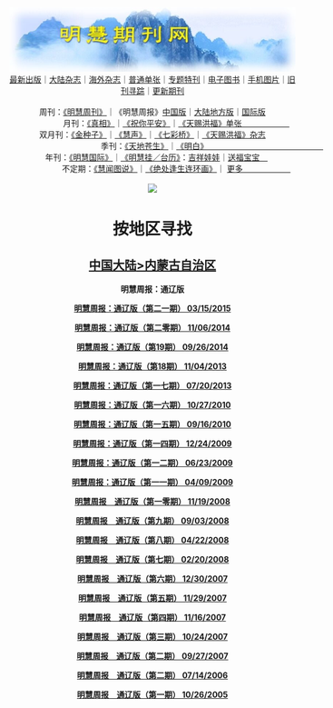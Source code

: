 <a id="user-content-1" class="anchor" aria-hidden="true" href="#1">
<a name="1" id="1" target="_blank"></a> <span id="1">
<a name="2" id="2" target="_blank"></a> <span id="2">
<a name="3" id="3" target="_blank"></a> <span id="3">
<a name="4" id="4" target="_blank"></a> <span id="4">
<a name="5" id="5" target="_blank"></a> <span id="5">
<a name="6" id="6" target="_blank"></a> <span id="6">
<a name="7" id="7" target="_blank"></a> <span id="7">
<a id="user-content-1" href="#1">
<div align="center">
<a target="_blank" href="https://github.com/19920513/djy/blob/master/gb/nsc413.md#1"><img src="https://github.com/pdf-edit/qikan/blob/master/mhqk.jpg?raw=true"></a><br>
<a href="https://github.com/pdf-edit/qikan/blob/master/display.aspx/category_id/8/page_1.md#1">最新出版</a>｜<a href="https://github.com/pdf-edit/qikan/blob/master/category.aspx/category/mainland/page_1.md#1">大陆杂志</a>｜<a href="https://github.com/pdf-edit/qikan/blob/master/category.aspx/category/overseas/page_1.md#1">海外杂志</a>｜<a href="https://github.com/pdf-edit/qikan/blob/master/display.aspx/category_id/4/guige_id/3/page_1.md#1">普通单张</a>｜<a href="https://github.com/pdf-edit/qikan/blob/master/category.aspx/category/zhuanti/page_1.md#1">专题特刊</a>｜<a href="https://github.com/pdf-edit/qikan/blob/master/display.aspx/category_id/6/meijie_id/2/page_1.md#1">电子图书</a>｜<a href="https://github.com/pdf-edit/qikan/blob/master/display.aspx/qikan_type_id/11075/page_1.md#1">手机图片</a>｜<a href="https://github.com/pdf-edit/qikan/blob/master/display.aspx/category_id/5/zhouqi_id/6/page_1.md#1">旧刊寻踪</a>｜<a href="https://github.com/pdf-edit/qikan/blob/master/UpdatedArticles.aspx/page_1.md#1">更新期刊</a>
<br>
<br>
周刊：<a href="https://github.com/pdf-edit/qikan/blob/master/display.aspx/qikan_type_id/5179/page_1.md#1">《明慧周刊》</a>｜《明慧周报》<a href="https://github.com/pdf-edit/qikan/blob/master/display.aspx/qikan_type_id/5178/page_1.md#1">中国版</a>｜<a href="https://github.com/pdf-edit/qikan/blob/master/mainland.aspx/page_1.md#1">大陆地方版</a>｜<a href="https://github.com/pdf-edit/qikan/blob/master/display.aspx/qikan_type_id/5151/page_1.md#1">国际版</a><br>
月刊：<a href="https://github.com/pdf-edit/qikan/blob/master/display.aspx/qikan_type_id/5240/page_1.md#1">《真相》</a>｜<a href="https://github.com/pdf-edit/qikan/blob/master/display.aspx/qikan_type_id/11182/page_1.md#1">《祝你平安》</a>｜<a href="https://github.com/pdf-edit/qikan/blob/master/display.aspx/qikan_type_id/5360/keyword/E5/contain/true/page_1.md#1">《天赐洪福》单张　　　　　　</a><br>
双月刊：<a href="https://github.com/pdf-edit/qikan/blob/master/display.aspx/qikan_type_id/7500/page_1.md#1">《金种子》</a>｜<a href="https://github.com/pdf-edit/qikan/blob/master/display.aspx/qikan_type_id/5638/page_1.md#1">《慧声》</a>｜<a href="https://github.com/pdf-edit/qikan/blob/master/display.aspx/qikan_type_id/7268/page_1.md#1">《七彩桥》</a>｜<a href="https://github.com/pdf-edit/qikan/blob/master/display.aspx/qikan_type_id/5360/keyword/E5/contain/false/page_1.md#1">《天赐洪福》杂志</a> <br>
季刊：<a href="https://github.com/pdf-edit/qikan/blob/master/display.aspx/qikan_type_id/5139/page_1.md#1">《天地苍生》</a>｜<a href="https://github.com/pdf-edit/qikan/blob/master/display.aspx/qikan_type_id/5140/page_1.md#1">《明白》　　　　　　　　　　　　　　　</a><br>
年刊：<a href="https://github.com/pdf-edit/qikan/blob/master/display.aspx/qikan_type_id/10922/page_1.md#1">《明慧国际》</a>｜<a href="https://github.com/pdf-edit/qikan/blob/master/display.aspx/category_id/6/meijie_id/3/page_1.md#1">《明慧挂／台历》</a>：<a href="https://github.com/pdf-edit/qikan/blob/master/display.aspx/category_id/6/meijie_id/3/keyword/E5/page_1.md#1">吉祥娃娃</a>｜<a href="https://github.com/pdf-edit/qikan/blob/master/display.aspx/category_id/6/meijie_id/3/keyword/E9/page_1.md#1">送福宝宝　</a><br> 
不定期：<a href="https://github.com/pdf-edit/qikan/blob/master/display.aspx/qikan_type_id/11185/page_1.md#1">《慧闻图说》</a>｜<a href="https://github.com/pdf-edit/qikan/blob/master/display.aspx/qikan_type_id/11131/page_1.md#1">《绝处逢生连环画》</a>｜ <a href="https://github.com/pdf-edit/qikan/blob/master/display.aspx/category_id/6/meijie_id/3/keyword/other/page_1.md#1">更多　　　　　　</a> <br>
<br>
<a target="_blank" href="https://github.com/19920513/djy/blob/master/gb/nsc413.md#1"><img src="https://raw.githubusercontent.com/19920513/www/master/t/lh600.jpg"></a><br>
<h1><strong>按地区寻找</strong></h1><p align="center"><h2><strong><a target="_blank" href="https://github.com/19920513/qikan/blob/master/mainland.aspx/page_1.md">中国大陆</a><a target="_blank" href="https://github.com/19920513/qikan/blob/master/mainland.aspx?category_id=7&location_id=6/page_1.md#1">>内蒙古自治区</a></strong></h2></p>
<p align="center"><strong>明慧周报：通辽版</strong></p>
<p align="center"><strong><a target="_blank" href="https://gitlab.com/19920513/pdfkit/-/raw/master/tests/pdf/170476.pdf">明慧周报：通辽版（第二一期）       03/15/2015</a></strong></p>
<p align="center"><strong><a target="_blank" href="https://gitlab.com/19920513/pdfkit/-/raw/master/tests/pdf/168567.pdf">明慧周报：通辽版（第二零期）       11/06/2014</a></strong></p>
<p align="center"><strong><a target="_blank" href="https://gitlab.com/19920513/pdfkit/-/raw/master/tests/pdf/167933.pdf">明慧周报：通辽版（第19期）      09/26/2014</a></strong></p>
<p align="center"><strong><a target="_blank" href="https://gitlab.com/19920513/pdfkit/-/raw/master/tests/pdf/162869.pdf">明慧周报：通辽版（第18期）      11/04/2013</a></strong></p>
<p align="center"><strong><a target="_blank" href="https://gitlab.com/19920513/pdfkit/-/raw/master/tests/pdf/161260.pdf">明慧周报：通辽版（第一七期）       07/20/2013</a></strong></p>
<p align="center"><strong><a target="_blank" href="https://gitlab.com/19920513/pdfkit/-/raw/master/tests/pdf/125507.pdf">明慧周报：通辽版（第一六期）       10/27/2010</a></strong></p>
<p align="center"><strong><a target="_blank" href="https://gitlab.com/19920513/pdfkit/-/raw/master/tests/pdf/126261.pdf">明慧周报：通辽版（第一五期）       09/16/2010</a></strong></p>
<p align="center"><strong><a target="_blank" href="https://gitlab.com/19920513/pdfkit/-/raw/master/tests/pdf/131533.pdf">明慧周报：通辽版（第一四期）       12/24/2009</a></strong></p>
<p align="center"><strong><a target="_blank" href="https://gitlab.com/19920513/pdfkit/-/raw/master/tests/pdf/136391.pdf">明慧周报：通辽版（第一二期）       06/23/2009</a></strong></p>
<p align="center"><strong><a target="_blank" href="https://gitlab.com/19920513/pdfkit/-/raw/master/tests/pdf/138383.pdf">明慧周报：通辽版（第一一期）       04/09/2009</a></strong></p>
<p align="center"><strong><a target="_blank" href="https://gitlab.com/19920513/pdfkit/-/raw/master/tests/pdf/141301.pdf">明慧周报　通辽版（第一零期）       11/19/2008</a></strong></p>
<p align="center"><strong><a target="_blank" href="https://gitlab.com/19920513/pdfkit/-/raw/master/tests/pdf/142707.pdf">明慧周报　通辽版（第九期）       09/03/2008</a></strong></p>
<p align="center"><strong><a target="_blank" href="https://gitlab.com/19920513/pdfkit/-/raw/master/tests/pdf/145201.pdf">明慧周报　通辽版（第八期）       04/22/2008</a></strong></p>
<p align="center"><strong><a target="_blank" href="https://gitlab.com/19920513/pdfkit/-/raw/master/tests/pdf/146101.pdf">明慧周报　通辽版（第七期）       02/20/2008</a></strong></p>
<p align="center"><strong><a target="_blank" href="https://gitlab.com/19920513/pdfkit/-/raw/master/tests/pdf/146748.pdf">明慧周报　通辽版（第六期）       12/30/2007</a></strong></p>
<p align="center"><strong><a target="_blank" href="https://gitlab.com/19920513/pdfkit/-/raw/master/tests/pdf/147114.pdf">明慧周报　通辽版（第五期）       11/29/2007</a></strong></p>
<p align="center"><strong><a target="_blank" href="https://gitlab.com/19920513/pdfkit/-/raw/master/tests/pdf/147312.pdf">明慧周报　通辽版（第四期）       11/16/2007</a></strong></p>
<p align="center"><strong><a target="_blank" href="https://gitlab.com/19920513/pdfkit/-/raw/master/tests/pdf/147616.pdf">明慧周报　通辽版（第三期）       10/24/2007</a></strong></p>
<p align="center"><strong><a target="_blank" href="https://gitlab.com/19920513/pdfkit/-/raw/master/tests/pdf/147920.pdf">明慧周报　通辽版（第二期）       09/27/2007</a></strong></p>
<p align="center"><strong><a target="_blank" href="https://gitlab.com/19920513/pdfkit/-/raw/master/tests/pdf/152252.pdf">明慧周报　通辽版（第二期）       07/14/2006</a></strong></p>
<p align="center"><strong><a target="_blank" href="https://gitlab.com/19920513/pdfkit/-/raw/master/tests/pdf/154103.pdf">明慧周报　通辽版（第一期）       10/26/2005</a></strong></p>

